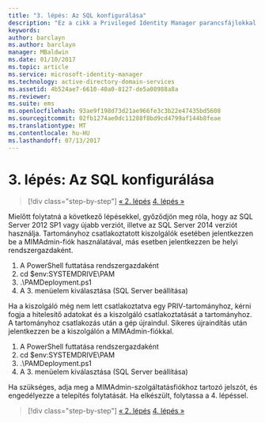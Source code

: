 ```yaml
---
title: "3. lépés: Az SQL konfigurálása"
description: "Ez a cikk a Privileged Identity Manager parancsfájlokkal történő konfigurálást ismertető sorozat 3. tagja, amely az SQL Server konfigurálásának lépéseit írja le."
keywords: 
author: barclayn
ms.author: barclayn
manager: MBaldwin
ms.date: 01/10/2017
ms.topic: article
ms.service: microsoft-identity-manager
ms.technology: active-directory-domain-services
ms.assetid: 4b524ae7-6610-40a0-8127-de5a08988a8a
ms.reviewer: 
ms.suite: ems
ms.openlocfilehash: 93ae9f198d73d21ae966fe3c3b22e47435bd5608
ms.sourcegitcommit: 02fb1274ae0dc11288f8bd9cd4799af144b8feae
ms.translationtype: MT
ms.contentlocale: hu-HU
ms.lasthandoff: 07/13/2017
---
```

# <a name="step-3-configuring-sql"></a>3. lépés: Az SQL konfigurálása

>[!div class="step-by-step"]
[« 2. lépés](sp1-step2-configuring-corp-domain.md)
[4. lépés »](sp1-step4-configuring-sharepoint.md)

Mielőtt folytatná a következő lépésekkel, győződjön meg róla, hogy az SQL Server 2012 SP1 vagy újabb verziót, illetve az SQL Server 2014 verziót használja. Tartományhoz csatlakoztatott kiszolgálók esetében jelentkezzen be a MIMAdmin-fiók használatával, más esetben jelentkezzen be helyi rendszergazdaként.
1. A PowerShell futtatása rendszergazdaként
2. cd $env:SYSTEMDRIVE\PAM
3. .\PAMDeployment.ps1
4. A 3. menüelem kiválasztása (SQL Server beállítása)

  Ha a kiszolgáló még nem lett csatlakoztatva egy PRIV-tartományhoz, kérni fogja a hitelesítő adatokat és a kiszolgáló csatlakoztatását a tartományhoz.
  A tartományhoz csatlakozás után a gép újraindul. Sikeres újraindítás után jelentkezzen be a kiszolgálón a MIMAdmin-fiókkal.

1. A PowerShell futtatása rendszergazdaként
2. cd $env:SYSTEMDRIVE\PAM
3. .\PAMDeployment.ps1
4. A 3. menüelem kiválasztása (SQL Server beállítása)

Ha szükséges, adja meg a MIMAdmin-szolgáltatásfiókhoz tartozó jelszót, és engedélyezze a telepítés folytatását. Ha elkészült, folytassa a 4. lépéssel.

>[!div class="step-by-step"]
[« 2. lépés](sp1-step2-configuring-corp-domain.md)
[4. lépés »](sp1-step4-configuring-sharepoint.md)
